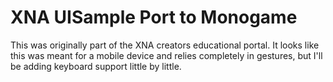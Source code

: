 # XNA UISample Port to Monogame

This was originally part of the XNA creators educational portal. It looks like this was meant for a mobile device and relies completely in gestures, but I'll be adding keyboard support little by little.
